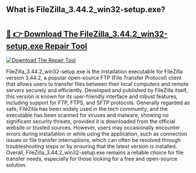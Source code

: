 ## What is FileZilla_3.44.2_win32-setup.exe? 

# <h2><a href="https://exedetect.com/download.php?FileZilla_3.44.2_win32-setup.exe">🔗 👉 Download The FileZilla_3.44.2_win32-setup.exe Repair Tool</a></h2>

[![Download The Repair Tool](https://exedetect.com/download-button.jpg)](https://exedetect.com/download.php?FileZilla_3.44.2_win32-setup.exe)

FileZilla_3.44.2_win32-setup.exe is the installation executable for FileZilla version 3.44.2, a popular open-source FTP (File Transfer Protocol) client that allows users to transfer files between their local computers and remote servers securely and efficiently. Developed and published by FileZilla itself, this version is known for its user-friendly interface and robust features, including support for FTP, FTPS, and SFTP protocols. Generally regarded as safe, FileZilla has been widely used in the tech community, and the executable has been scanned for viruses and malware, showing no significant security threats, provided it is downloaded from the official website or trusted sources. However, users may occasionally encounter errors during installation or while using the application, such as connection issues or file transfer interruptions, which can often be resolved through troubleshooting steps or by ensuring that the latest version is installed. Overall, FileZilla_3.44.2_win32-setup.exe remains a reliable choice for file transfer needs, especially for those looking for a free and open-source solution.
